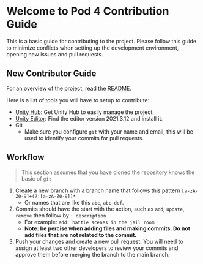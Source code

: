 # Welcome to Pod 4 Contribution Guide

This is a basic guide for contributing to the project.
Please follow this guide to minimize conflicts when setting up 
the development environment, opening new issues and pull requests.

## New Contributor Guide

For an overview of the project, read the [README](/README.md).

Here is a list of tools you will have to setup to contribute:

- [Unity Hub](https://unity.com/download#how-get-started): Get Unity Hub to easily manage the project.
- [Unity Editor](https://unity.com/releases/editor/archive): Find the editor version 2021.3.12 and install it.
- Git
    - Make sure you configure `git` with your name and email, this will be used to identify your commits for pull requests.

## Workflow

> This section assumes that you have cloned the repository
> knows the basic of `git`

1. Create a new branch with a branch name that follows this pattern `[a-zA-Z0-9]+(?:[a-zA-Z0-9])*`
    - Or names that are like this `abc`, `abc-def`.
2. Commits should have the start with the action, such as `add`, `update`, `remove` then follow by `: description`
    - For example: `add: battle scenes in the jail room`
    - **Note: be percise when adding files and making commits. Do not add files that are not related to the commit.**
3. Push your changes and create a new pull request. You will need to assign at least two other developers to review your commits and approve them before merging the branch to the main branch.


